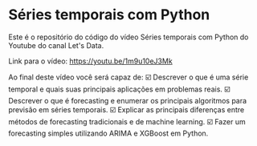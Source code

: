 # Séries temporais com Python

Este é o repositório do código do vídeo Séries temporais com Python do Youtube do canal Let's Data.

Link para o vídeo: https://youtu.be/1m9u10eJ3Mk

Ao final deste vídeo você será capaz de: 
☑️ Descrever o que é uma série temporal e quais suas principais aplicações em problemas reais. 
☑️ Descrever o que é forecasting e enumerar os principais algoritmos para previsão em séries temporais. 
☑️ Explicar as principais diferenças entre métodos de forecasting tradicionais e de machine learning. 
☑️ Fazer um forecasting simples utilizando ARIMA e XGBoost em Python.
